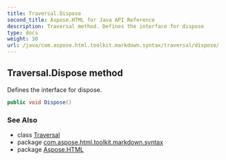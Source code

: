 ```yaml
---
title: Traversal.Dispose
second_title: Aspose.HTML for Java API Reference
description: Traversal method. Defines the interface for dispose
type: docs
weight: 30
url: /java/com.aspose.html.toolkit.markdown.syntax/traversal/dispose/
---
```

## Traversal.Dispose method

Defines the interface for dispose.

```java
public void Dispose()
```

### See Also

* class [Traversal](../)
* package [com.aspose.html.toolkit.markdown.syntax](../../../com.aspose.html.toolkit.markdown.syntax/)
* package [Aspose.HTML](../../../)
